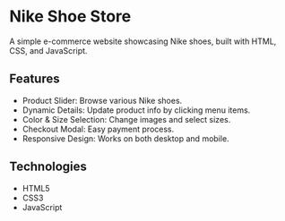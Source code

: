<h1>Nike Shoe Store</h1>
<p>A simple e-commerce website showcasing Nike shoes, built with HTML, CSS, and JavaScript.</p>

<h2>Features</h2>
<ul>
    <li>Product Slider: Browse various Nike shoes.</li>
    <li>Dynamic Details: Update product info by clicking menu items.</li>
    <li>Color & Size Selection: Change images and select sizes.</li>
    <li>Checkout Modal: Easy payment process.</li>  
    <li>Responsive Design: Works on both desktop and mobile.</li>
</ul>

<h2>Technologies</h2>
<ul>
    <li>HTML5</li>
    <li>CSS3</li>
    <li>JavaScript</li>
</ul>
